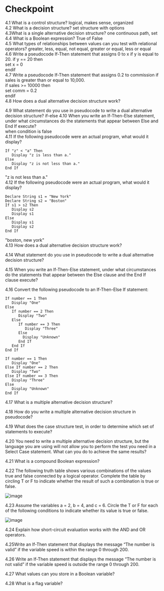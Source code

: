 # Checkpoint
4.1 What is a control structure?
  logical, makes sense, organized  
4.2 What is a decision structure?
  set structure with options  
4.3What is a single alternative decision structure?
  one continuous path, set  
4.4 What is a Boolean expression?
  True of False  
4.5 What types of relationships between values can you test with relational operators?
  greater, less, equal, not equal, greater or equal, less or equal  
4.6 Write a pseudocode If-Then statement that assigns 0 to x if y is equal to 20.
  if y == 20 then  
   set x = 0  
  endif  
4.7 Write a pseudocode If-Then statement that assigns 0.2 to commission if sales is greater than or equal to 10,000.  
  if sales >= 10000 then  
    set comm = 0.2  
  endif  
4.8 How does a dual alternative decision structure work?
  
4.9 What statement do you use in pseudocode to write a dual alternative decision structure?
 if-else
4.10 When you write an If-Then-Else statement, under what circumstances do the statements that appear between Else and End If execute?  
  when condition is false  
4.11 If the following pseudocode were an actual program, what would it display?
```
If "z" < "a" Then
   Display "z is less than a."
Else
   Display "z is not less than a."
End If
```  
  "z is not less than a."  
4.12 If the following pseudocode were an actual program, what would it display?
```
Declare String s1 = "New York"
Declare String s2 = "Boston"
If s1 > s2 Then
   Display s2
   Display s1
Else
   Display s1
   Display s2
End If
```
  "boston, new york"  
4.13 How does a dual alternative decision structure work?
  
4.14 What statement do you use in pseudocode to write a dual alternative decision structure?

4.15 When you write an If-Then-Else statement, under what circumstances do the statements that appear between the Else clause and the End If clause execute?

4.16 Convert the following pseudocode to an If-Then-Else If statement:
```
If number == 1 Then
   Display "One"
Else
   If number == 2 Then
      Display "Two"
   Else
      If number == 3 Then
         Display "Three"
      Else
        Display "Unknown"
      End If
   End If
End If
```
```
If number == 1 Then
   Display "One"
Else If number == 2 Then
   Display "Two"
Else If number == 3 Then
   Display "Three"
Else
   Display "Unknown"
End If
```
4.17 What is a multiple alternative decision structure?

4.18 How do you write a multiple alternative decision structure in pseudocode?

4.19 What does the case structure test, in order to determine which set of statements to execute?

4.20 You need to write a multiple alternative decision structure, but the language you are using will not allow you to perform the test you need in a Select Case statement. What can you do to achieve the same results?

4.21 What is a compound Boolean expression?

4.22 The following truth table shows various combinations of the values true and false connected by a logical operator. Complete the table by circling T or F to indicate whether the result of such a combination is true or false.

![image](https://user-images.githubusercontent.com/47218880/67030627-697cd600-f0d5-11e9-8d5c-1f6f5ac73583.png)



4.23 Assume the variables a = 2, b = 4, and c = 6. Circle the T or F for each of the following conditions to indicate whether its value is true or false.

![image](https://user-images.githubusercontent.com/47218880/67030655-78638880-f0d5-11e9-8e87-3f2d8c245570.png)

4.24 Explain how short-circuit evaluation works with the AND and OR operators.

4.25Write an If-Then statement that displays the message “The number is valid” if the variable speed is within the range 0 through 200.

4.26 Write an If-Then statement that displays the message “The number is not valid” if the variable speed is outside the range 0 through 200.

4.27 What values can you store in a Boolean variable?

4.28 What is a flag variable?


